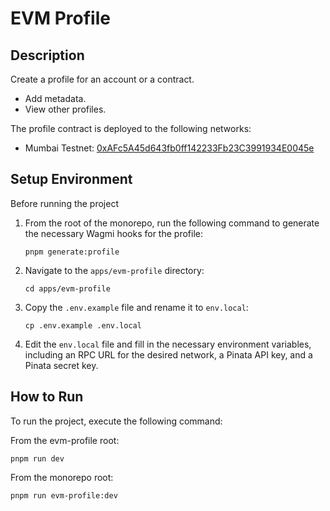 # EVM Profile


## Description
Create a profile for an account or a contract. 
- Add metadata.
- View other profiles.

The profile contract is deployed to the following networks:

- Mumbai Testnet: [0xAFc5A45d643fb0ff142233Fb23C3991934E0045e](https://mumbai.polygonscan.com/address/0xAFc5A45d643fb0ff142233Fb23C3991934E0045e#readContract)

## Setup Environment

Before running the project

1. From the root of the monorepo, run the following command to generate the necessary Wagmi hooks for the profile:

    ```shell
    pnpm generate:profile
    ```

2. Navigate to the `apps/evm-profile` directory:
   ```shell
   cd apps/evm-profile
   ```

3. Copy the `.env.example` file and rename it to `env.local`:
   ```shell
   cp .env.example .env.local
   ```

4. Edit the `env.local` file and fill in the necessary environment variables, including an RPC URL for the desired network, a Pinata API key, and a Pinata secret key.

## How to Run
To run the project, execute the following command:

From the evm-profile root:

```shell
pnpm run dev

```

From the monorepo root:

```shell
pnpm run evm-profile:dev
```
